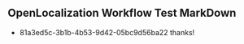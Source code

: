 ## OpenLocalization Workflow Test MarkDown
* 81a3ed5c-3b1b-4b53-9d42-05bc9d56ba22 thanks!

<!--HONumber=Aug16_HO4-->



